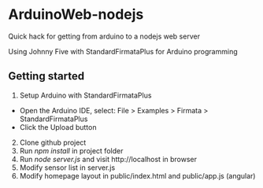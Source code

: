 # ArduinoWeb-nodejs
Quick hack for getting from arduino to a nodejs web server



Using Johnny Five with StandardFirmataPlus for Arduino programming

## Getting started

1. Setup Arduino with StandardFirmataPlus
  * Open the Arduino IDE, select: File > Examples > Firmata > StandardFirmataPlus
  * Click the Upload button
2. Clone github project
3. Run *npm install* in project folder
4. Run *node server.js* and visit http://localhost in browser
5. Modify sensor list in server.js
6. Modify homepage layout in public/index.html and public/app.js (angular)


